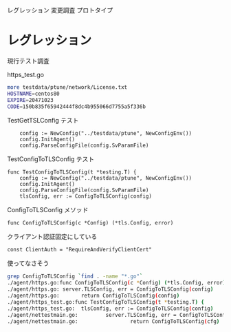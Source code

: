 レグレッション
変更調査
プロトタイプ

# レグレッション

現行テスト調査

https_test.go 

```bash
more testdata/ptune/network/License.txt
HOSTNAME=centos80
EXPIRE=20471023
CODE=150b835f65942444f8dc4b955066d7755a5f336b

```


TestGetTSLConfig テスト

```golang
    config := NewConfig("../testdata/ptune", NewConfigEnv())
    config.InitAgent()
    config.ParseConfigFile(config.SvParamFile)

```

TestConfigToTLSConfig テスト

```golang
func TestConfigToTLSConfig(t *testing.T) {
    config := NewConfig("../testdata/ptune", NewConfigEnv())
    config.InitAgent()
    config.ParseConfigFile(config.SvParamFile)
    tlsConfig, err := ConfigToTLSConfig(config)

```


ConfigToTLSConfig メソッド

```golang
func ConfigToTLSConfig(c *Config) (*tls.Config, error)
```

クライアント認証固定にしている

```golang
const ClientAuth = "RequireAndVerifyClientCert"
```

使ってなさそう

```bash
grep ConfigToTLSConfig `find . -name "*.go"`
./agent/https.go:func ConfigToTLSConfig(c *Config) (*tls.Config, error) {
./agent/https.go: server.TLSConfig, err = ConfigToTLSConfig(config)
./agent/https.go:       return ConfigToTLSConfig(config)
./agent/https_test.go:func TestConfigToTLSConfig(t *testing.T) {
./agent/https_test.go:  tlsConfig, err := ConfigToTLSConfig(config)
./agent/nettestmain.go:         server.TLSConfig, err = ConfigToTLSConfig(cfg)
./agent/nettestmain.go:                 return ConfigToTLSConfig(cfg)

```


